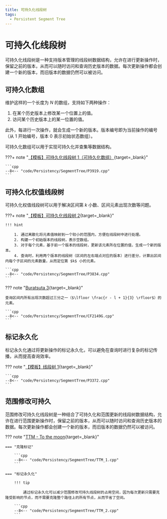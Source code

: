 ```yaml
---
title: 可持久化线段树
tags:
  - Persistent Segment Tree
---
```


# 可持久化线段树

可持久化线段树是一种支持版本管理的线段树数据结构，允许在进行更新操作时，保留之前的版本，从而可以随时访问和查询历史版本的数据。每次更新操作都会创建一个新的版本，而旧版本的数据仍然可以被访问。

## 可持久化数组

维护这样的一个长度为 $N$ 的数组，支持如下两种操作：

1. 在某个历史版本上修改某一个位置上的值。
2. 访问某个历史版本上的某一位置的值。

此外，每进行一次操作，就会生成一个新的版本。版本编号即为当前操作的编号（从 $1$ 开始编号，版本 $0$ 表示初始状态数组）。

可持久化数组可以用于实现可持久化并查集等数据结构。

???+ note "[【模板】可持久化线段树 1（可持久化数组）](https://www.luogu.com.cn/problem/P3919){target=_blank}"

    ```cpp
    --8<-- "code/Persistency/SegmentTree/P3919.cpp"
    ```

## 可持久化权值线段树

可持久化权值线段树可以用于解决区间第 $k$ 小数、区间元素出现次数等问题。

???+ note "[【模板】可持久化线段树 2](https://www.luogu.com.cn/problem/P3834){target=_blank}"

    !!! hint

        1. 通过离散化将元素值映射到一个较小的范围内，方便在线段树中进行处理。
        2. 构建一个初始版本的线段树，表示空数组。
        3. 对于每个元素，基于前一个版本的线段树，更新该元素所在位置的值，生成一个新的版本。
        4. 查询时，利用两个版本的线段树（区间的左右端点对应的版本）进行差分，计算出区间内每个子区间的元素数量，从而定位第 $k$ 小的元素。

    ```cpp
    --8<-- "code/Persistency/SegmentTree/P3834.cpp"
    ```

??? note "[Buratsuta 3](https://codeforces.com/contest/2149/problem/G){target=_blank}"

    查询区间内所有出现次数超过三分之一（$\lfloor \frac{r - l + 1}{3} \rfloor$）的元素。

    ```cpp
    --8<-- "code/Persistency/SegmentTree/CF2149G.cpp"
    ```

## 标记永久化

标记永久化通过将更新操作的标记永久化，可以避免在查询时进行复杂的标记传播，从而提高查询效率。

??? note "[【模板】线段树 1](https://www.luogu.com.cn/problem/P3372){target=_blank}"

    ```cpp
    --8<-- "code/Persistency/SegmentTree/P3372.cpp"
    ```

## 范围修改可持久

范围修改可持久化线段树是一种结合了可持久化和范围更新的线段树数据结构，允许在进行范围更新操作时，保留之前的版本，从而可以随时访问和查询历史版本的数据。每次更新操作都会创建一个新的版本，而旧版本的数据仍然可以被访问。

??? note "[TTM - To the moon](https://www.spoj.com/problems/TTM/){target=_blank}"

    === "克隆标记"

        ```cpp
        --8<-- "code/Persistency/SegmentTree/TTM_1.cpp"
        ```

    === "标记永久化"

        !!! tip

            通过标记永久化可以减少范围修改可持久线段树的占用空间，因为每次更新只需要克隆受影响的节点，而不需要克隆整个路径上的所有节点，从而节省了空间。

        ```cpp
        --8<-- "code/Persistency/SegmentTree/TTM_2.cpp"
        ```